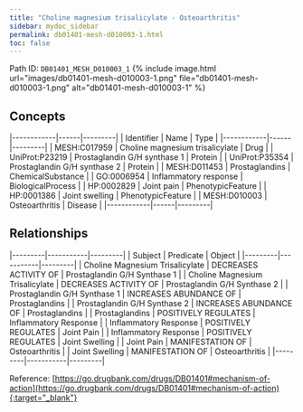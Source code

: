 ```yaml
---
title: "Choline magnesium trisalicylate - Osteoarthritis"
sidebar: mydoc_sidebar
permalink: db01401-mesh-d010003-1.html
toc: false 
---
```



Path ID: `DB01401_MESH_D010003_1`
{% include image.html url="images/db01401-mesh-d010003-1.png" file="db01401-mesh-d010003-1.png" alt="db01401-mesh-d010003-1" %}

## Concepts

|------------|------|---------|
| Identifier | Name | Type    |
|------------|------|---------|
| MESH:C017959 | Choline magnesium trisalicylate | Drug |
| UniProt:P23219 | Prostaglandin G/H synthase 1 | Protein |
| UniProt:P35354 | Prostaglandin G/H synthase 2 | Protein |
| MESH:D011453 | Prostaglandins | ChemicalSubstance |
| GO:0006954 | Inflammatory response | BiologicalProcess |
| HP:0002829 | Joint pain | PhenotypicFeature |
| HP:0001386 | Joint swelling | PhenotypicFeature |
| MESH:D010003 | Osteoarthritis | Disease |
|------------|------|---------|

## Relationships

|---------|-----------|---------|
| Subject | Predicate | Object  |
|---------|-----------|---------|
| Choline Magnesium Trisalicylate | DECREASES ACTIVITY OF | Prostaglandin G/H Synthase 1 |
| Choline Magnesium Trisalicylate | DECREASES ACTIVITY OF | Prostaglandin G/H Synthase 2 |
| Prostaglandin G/H Synthase 1 | INCREASES ABUNDANCE OF | Prostaglandins |
| Prostaglandin G/H Synthase 2 | INCREASES ABUNDANCE OF | Prostaglandins |
| Prostaglandins | POSITIVELY REGULATES | Inflammatory Response |
| Inflammatory Response | POSITIVELY REGULATES | Joint Pain |
| Inflammatory Response | POSITIVELY REGULATES | Joint Swelling |
| Joint Pain | MANIFESTATION OF | Osteoarthritis |
| Joint Swelling | MANIFESTATION OF | Osteoarthritis |
|---------|-----------|---------|

Reference: [https://go.drugbank.com/drugs/DB01401#mechanism-of-action](https://go.drugbank.com/drugs/DB01401#mechanism-of-action){:target="_blank"}